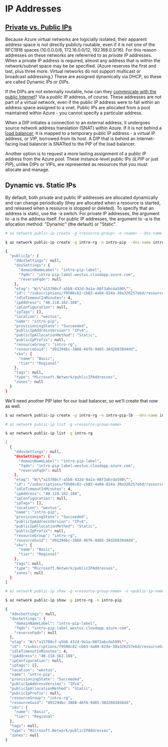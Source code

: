 IP Addresses
============

## [Private vs. Public IPs](https://azure.microsoft.com/en-us/documentation/articles/virtual-network-ip-addresses-overview-arm/)

Because Azure virtual networks are logicially isolated, their apparent
address space is not directly publicly routable, even if it is not one of the
RFC1918 spaces (10.0.0.0/8, 172.16.0.0/12, 192.168.0.0/16).  For this reason
addresses on these networks are refererred to as _private_ IP addresses.  When
a private IP address is required, almost any address that is within the
network/subnet space may be be specified.  (Azure reserves the first and last,
plus three more.  Virtual networks do not support multicast or broadcast
addressing.)  These are assigned dynamically via DHCP, so these are called
Dynamic IPs or _DIPs_.

If the DIPs are not externally routable, how can they [commnicate with the
public Internet](https://docs.microsoft.com/en-us/azure/load-balancer/load-balancer-outbound-connections)?  Via a _public_ IP address, of course.  These
addresses are not part of a virtual network, even if the public IP address
were to fall within an address space assigned to a vnet.  Public IPs are
allocated from a pool maintained within Azure - you cannot specify a 
particular address.

When a DIP initiates a connection to an external address, it
undergoes source network address translation (SNAT) within Azure.  If it
is not behind a [load balancer](lbs.md), it is mapped
to a temporary public IP address - a virtual IP address, or _VIP_, 
borrowed from its host.  A DIP that is behind an Internet-facing load 
balancer is SNATted to the PIP of the load balancer.

Another option is to request a more lasting assignment of a public IP address
from the Azure pool.  These instance-level public IPs (_ILPIP_ or just _PIP_),
unlike DIPs or VIPs, are represented as resources that you must
allocate and manage.

## Dynamic vs. Static IPs

By default, both private and public IP addresses are allocated dynamically
and can change periodically (they are allocated when a resource is started,
and released when a resource is stopped or deleted).  To specify that an
address is static, use the -a switch.  For private IP addresses, the
argument to -a is the address itself.  For public IP addresses, the argument
to -a is the allocation method: "Dynamic" (the default) or "Static".

```bash
# az network public-ip create -g <resource-group> -n <name> --dns-name <dns-name> -l <region-name> --allocation-method Static|Dynamic

$ az network public-ip create -g intro-rg -n intro-pip --dns-name intro-pip-label -l westus --allocation-method Static

{
  "publicIp": {
    "ddosSettings": null,
    "dnsSettings": {
      "domainNameLabel": "intro-pip-label",
      "fqdn": "intro-pip-label.westus.cloudapp.azure.com",
      "reverseFqdn": null
    },
    "etag": "W/\"a15700cf-a5b8-432d-9a1a-08f3abcda590\"",
    "id": "/subscriptions/f9508c82-cb83-4a04-824a-30a326257ebd/resourceGroups/intro-rg/providers/Microsoft.Network/publicIPAddresses/intro-pip",
    "idleTimeoutInMinutes": 4,
    "ipAddress": "40.118.162.188",
    "ipConfiguration": null,
    "ipTags": [],
    "location": "westus",
    "name": "intro-pip",
    "provisioningState": "Succeeded",
    "publicIpAddressVersion": "IPv4",
    "publicIpAllocationMethod": "Static",
    "publicIpPrefix": null,
    "resourceGroup": "intro-rg",
    "resourceGuid": "d91294bc-3888-46f6-9d65-38d26038d4dd",
    "sku": {
      "name": "Basic",
      "tier": "Regional"
    },
    "tags": null,
    "type": "Microsoft.Network/publicIPAddresses",
    "zones": null
  }
}
```

We'll need another PIP later for our load balancer, so we'll create that now
as well.

```bash
$ az network public-ip create -g intro-rg -n intro-pip-lb --dns-name intro-pip-lb-label -l westus --allocation-method Static
```

```bash
# az network public-ip list -g <resource-group-name>

$ az network public-ip list -g intro-rg

[
  {
    "ddosSettings": null,
    "dnsSettings": {
      "domainNameLabel": "intro-pip-label",
      "fqdn": "intro-pip-label.westus.cloudapp.azure.com",
      "reverseFqdn": null
    },
    "etag": "W/\"a15700cf-a5b8-432d-9a1a-08f3abcda590\"",
    "id": "/subscriptions/f9508c82-cb83-4a04-824a-30a326257ebd/resourceGroups/intro-rg/providers/Microsoft.Network/publicIPAddresses/intro-pip",
    "idleTimeoutInMinutes": 4,
    "ipAddress": "40.118.162.188",
    "ipConfiguration": null,
    "ipTags": [],
    "location": "westus",
    "name": "intro-pip",
    "provisioningState": "Succeeded",
    "publicIpAddressVersion": "IPv4",
    "publicIpAllocationMethod": "Static",
    "publicIpPrefix": null,
    "resourceGroup": "intro-rg",
    "resourceGuid": "d91294bc-3888-46f6-9d65-38d26038d4dd",
    "sku": {
      "name": "Basic",
      "tier": "Regional"
    },
    "tags": null,
    "type": "Microsoft.Network/publicIPAddresses",
    "zones": null
  }
]
```

```bash
# az network public-ip show -g <resource-group-name> -n <public-ip-name>

$ az network public-ip show -g intro-rg -n intro-pip

{
  "ddosSettings": null,
  "dnsSettings": {
    "domainNameLabel": "intro-pip-label",
    "fqdn": "intro-pip-label.westus.cloudapp.azure.com",
    "reverseFqdn": null
  },
  "etag": "W/\"a15700cf-a5b8-432d-9a1a-08f3abcda590\"",
  "id": "/subscriptions/f9508c82-cb83-4a04-824a-30a326257ebd/resourceGroups/intro-rg/providers/Microsoft.Network/publicIPAddresses/intro-pip",
  "idleTimeoutInMinutes": 4,
  "ipAddress": "40.118.162.188",
  "ipConfiguration": null,
  "ipTags": [],
  "location": "westus",
  "name": "intro-pip",
  "provisioningState": "Succeeded",
  "publicIpAddressVersion": "IPv4",
  "publicIpAllocationMethod": "Static",
  "publicIpPrefix": null,
  "resourceGroup": "intro-rg",
  "resourceGuid": "d91294bc-3888-46f6-9d65-38d26038d4dd",
  "sku": {
    "name": "Basic",
    "tier": "Regional"
  },
  "tags": null,
  "type": "Microsoft.Network/publicIPAddresses",
  "zones": null
}
```
